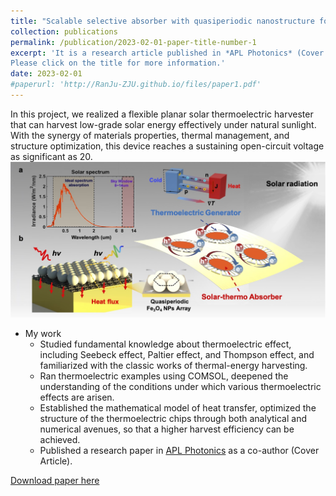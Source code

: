 ```yaml
---
title: "Scalable selective absorber with quasiperiodic nanostructure for low-grade solar energy harvesting"
collection: publications
permalink: /publication/2023-02-01-paper-title-number-1
excerpt: 'It is a research article published in *APL Photonics* (Cover Article). 
Please click on the title for more information.'
date: 2023-02-01
#paperurl: 'http://RanJu-ZJU.github.io/files/paper1.pdf'
---
```

In this project, we realized a flexible planar solar thermoelectric harvester that can harvest low-grade solar energy effectively under natural sunlight. With the synergy of materials properties, thermal management, and structure optimization, this device reaches a sustaining open-circuit voltage as significant as 20. 
![Editing a markdown file for a talk](/images/pic1.png)

* My work
  * Studied fundamental knowledge about thermoelectric effect, including Seebeck effect, Paltier effect, and Thompson effect, and familiarized with the classic works of thermal-energy harvesting.
  * Ran thermoelectric examples using COMSOL, deepened the understanding of the conditions under which various thermoelectric effects are arisen.
  * Established the mathematical model of heat transfer, optimized the structure of the thermoelectric chips through both analytical and numerical avenues, so that a higher harvest efficiency can be achieved.
  * Published a research paper in [APL Photonics](https://pubs.aip.org/aip/app/article/8/2/020801/2870735) as a co-author (Cover Article).

[Download paper here](http://RanJu-ZJU.github.io/files/paper1.pdf)
